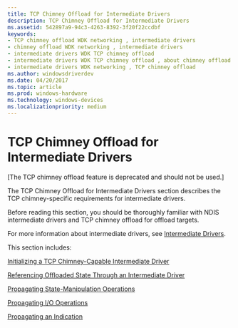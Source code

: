 ```yaml
---
title: TCP Chimney Offload for Intermediate Drivers
description: TCP Chimney Offload for Intermediate Drivers
ms.assetid: 542897a9-94c3-4263-8392-3f20f22ccdbf
keywords:
- TCP chimney offload WDK networking , intermediate drivers
- chimney offload WDK networking , intermediate drivers
- intermediate drivers WDK TCP chimney offload
- intermediate drivers WDK TCP chimney offload , about chimney offload for intermediate drivers
- intermediate drivers WDK networking , TCP chimney offload
ms.author: windowsdriverdev
ms.date: 04/20/2017
ms.topic: article
ms.prod: windows-hardware
ms.technology: windows-devices
ms.localizationpriority: medium
---
```


# TCP Chimney Offload for Intermediate Drivers


\[The TCP chimney offload feature is deprecated and should not be used.\]

The TCP Chimney Offload for Intermediate Drivers section describes the TCP chimney-specific requirements for intermediate drivers.

Before reading this section, you should be thoroughly familiar with NDIS intermediate drivers and TCP chimney offload for offload targets.

For more information about intermediate drivers, see [Intermediate Drivers](https://msdn.microsoft.com/library/windows/hardware/ff557012).

This section includes:

[Initializing a TCP Chimney-Capable Intermediate Driver](initializing-a-tcp-chimney-capable-intermediate-driver.md)

[Referencing Offloaded State Through an Intermediate Driver](referencing-offloaded-state-through-an-intermediate-driver.md)

[Propagating State-Manipulation Operations](propagating-state-manipulation-operations.md)

[Propagating I/O Operations](propagating-i-o-operations.md)

[Propagating an Indication](propagating-the-completion-of-an-i-o-operation.md)

 

 





